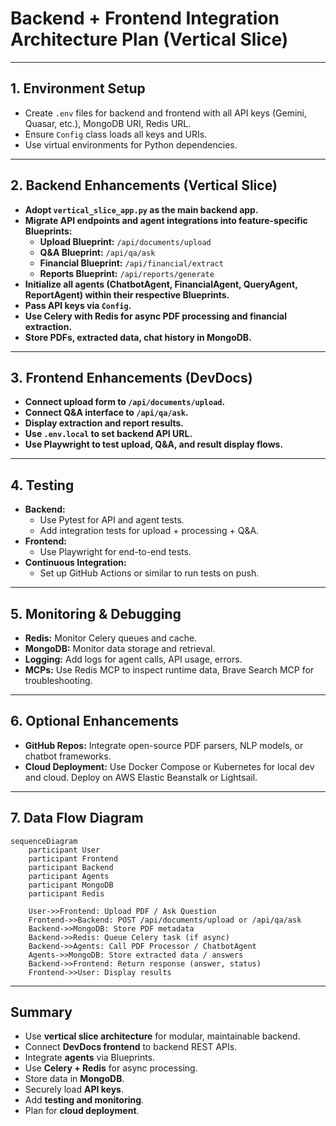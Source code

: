 # Backend + Frontend Integration Architecture Plan (Vertical Slice)

---

## 1. Environment Setup

- Create `.env` files for backend and frontend with all API keys (Gemini, Quasar, etc.), MongoDB URI, Redis URL.
- Ensure `Config` class loads all keys and URIs.
- Use virtual environments for Python dependencies.

---

## 2. Backend Enhancements (Vertical Slice)

- **Adopt `vertical_slice_app.py` as the main backend app.**
- **Migrate API endpoints and agent integrations into feature-specific Blueprints:**
  - **Upload Blueprint:** `/api/documents/upload`
  - **Q&A Blueprint:** `/api/qa/ask`
  - **Financial Blueprint:** `/api/financial/extract`
  - **Reports Blueprint:** `/api/reports/generate`
- **Initialize all agents (ChatbotAgent, FinancialAgent, QueryAgent, ReportAgent) within their respective Blueprints.**
- **Pass API keys via `Config`.**
- **Use Celery with Redis for async PDF processing and financial extraction.**
- **Store PDFs, extracted data, chat history in MongoDB.**

---

## 3. Frontend Enhancements (DevDocs)

- **Connect upload form to `/api/documents/upload`.**
- **Connect Q&A interface to `/api/qa/ask`.**
- **Display extraction and report results.**
- **Use `.env.local` to set backend API URL.**
- **Use Playwright to test upload, Q&A, and result display flows.**

---

## 4. Testing

- **Backend:**
  - Use Pytest for API and agent tests.
  - Add integration tests for upload + processing + Q&A.
- **Frontend:**
  - Use Playwright for end-to-end tests.
- **Continuous Integration:**
  - Set up GitHub Actions or similar to run tests on push.

---

## 5. Monitoring & Debugging

- **Redis:** Monitor Celery queues and cache.
- **MongoDB:** Monitor data storage and retrieval.
- **Logging:** Add logs for agent calls, API usage, errors.
- **MCPs:** Use Redis MCP to inspect runtime data, Brave Search MCP for troubleshooting.

---

## 6. Optional Enhancements

- **GitHub Repos:** Integrate open-source PDF parsers, NLP models, or chatbot frameworks.
- **Cloud Deployment:** Use Docker Compose or Kubernetes for local dev and cloud. Deploy on AWS Elastic Beanstalk or Lightsail.

---

## 7. Data Flow Diagram

```mermaid
sequenceDiagram
    participant User
    participant Frontend
    participant Backend
    participant Agents
    participant MongoDB
    participant Redis

    User->>Frontend: Upload PDF / Ask Question
    Frontend->>Backend: POST /api/documents/upload or /api/qa/ask
    Backend->>MongoDB: Store PDF metadata
    Backend->>Redis: Queue Celery task (if async)
    Backend->>Agents: Call PDF Processor / ChatbotAgent
    Agents->>MongoDB: Store extracted data / answers
    Backend->>Frontend: Return response (answer, status)
    Frontend->>User: Display results
```

---

## Summary

- Use **vertical slice architecture** for modular, maintainable backend.
- Connect **DevDocs frontend** to backend REST APIs.
- Integrate **agents** via Blueprints.
- Use **Celery + Redis** for async processing.
- Store data in **MongoDB**.
- Securely load **API keys**.
- Add **testing and monitoring**.
- Plan for **cloud deployment**.